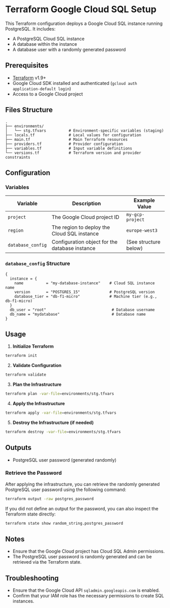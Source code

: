 # Terraform Google Cloud SQL Setup

This Terraform configuration deploys a Google Cloud SQL instance running PostgreSQL. It includes:

- A PostgreSQL Cloud SQL instance
- A database within the instance
- A database user with a randomly generated password

## Prerequisites

- [Terraform](https://developer.hashicorp.com/terraform/install) v1.9+
- Google Cloud SDK installed and authenticated (`gcloud auth application-default login`)
- Access to a Google Cloud project

## Files Structure

```
.
├── environments/
│   └── stg.tfvars          # Environment-specific variables (staging)
├── locals.tf               # Local values for configuration
├── main.tf                 # Main Terraform resources
├── providers.tf            # Provider configuration
├── variables.tf            # Input variable definitions
└── versions.tf             # Terraform version and provider constraints
```

## Configuration

### Variables

| Variable          | Description                                    | Example Value         |
| ----------------- | ---------------------------------------------- | --------------------- |
| `project`         | The Google Cloud project ID                    | `my-gcp-project`      |
| `region`          | The region to deploy the Cloud SQL instance    | `europe-west3`        |
| `database_config` | Configuration object for the database instance | (See structure below) |

### `database_config` Structure

```hcl
{
  instance = {
    name          = "my-database-instance"    # Cloud SQL instance name
    version       = "POSTGRES_15"             # PostgreSQL version
    database_tier = "db-f1-micro"             # Machine tier (e.g., db-f1-micro)
  }
  db_user = "root"                             # Database username
  db_name = "mydatabase"                       # Database name
}
```

## Usage

1. **Initialize Terraform**

```bash
terraform init
```

2. **Validate Configuration**

```bash
terraform validate
```

3. **Plan the Infrastructure**

```bash
terraform plan -var-file=environments/stg.tfvars
```

4. **Apply the Infrastructure**

```bash
terraform apply -var-file=environments/stg.tfvars
```

5. **Destroy the Infrastructure (if needed)**

```bash
terraform destroy -var-file=environments/stg.tfvars
```

## Outputs

- PostgreSQL user password (generated randomly)

### Retrieve the Password

After applying the infrastructure, you can retrieve the randomly generated PostgreSQL user password using the following command:

```bash
terraform output -raw postgres_password
```

If you did not define an output for the password, you can also inspect the Terraform state directly:

```bash
terraform state show random_string.postgres_password
```

## Notes

- Ensure that the Google Cloud project has Cloud SQL Admin permissions.
- The PostgreSQL user password is randomly generated and can be retrieved via the Terraform state.

## Troubleshooting

- Ensure that the Google Cloud API `sqladmin.googleapis.com` is enabled.
- Confirm that your IAM role has the necessary permissions to create SQL instances.
